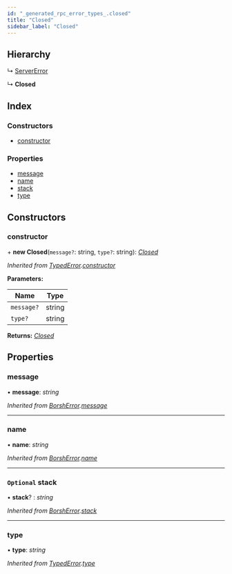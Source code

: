 ```yaml
---
id: "_generated_rpc_error_types_.closed"
title: "Closed"
sidebar_label: "Closed"
---
```


## Hierarchy

  ↳ [ServerError](_generated_rpc_error_types_.servererror.md)

  ↳ **Closed**

## Index

### Constructors

* [constructor](_generated_rpc_error_types_.closed.md#constructor)

### Properties

* [message](_generated_rpc_error_types_.closed.md#message)
* [name](_generated_rpc_error_types_.closed.md#name)
* [stack](_generated_rpc_error_types_.closed.md#optional-stack)
* [type](_generated_rpc_error_types_.closed.md#type)

## Constructors

###  constructor

\+ **new Closed**(`message?`: string, `type?`: string): *[Closed](_generated_rpc_error_types_.closed.md)*

*Inherited from [TypedError](_utils_errors_.typederror.md).[constructor](_utils_errors_.typederror.md#constructor)*

**Parameters:**

Name | Type |
------ | ------ |
`message?` | string |
`type?` | string |

**Returns:** *[Closed](_generated_rpc_error_types_.closed.md)*

## Properties

###  message

• **message**: *string*

*Inherited from [BorshError](_utils_serialize_.borsherror.md).[message](_utils_serialize_.borsherror.md#message)*

___

###  name

• **name**: *string*

*Inherited from [BorshError](_utils_serialize_.borsherror.md).[name](_utils_serialize_.borsherror.md#name)*

___

### `Optional` stack

• **stack**? : *string*

*Inherited from [BorshError](_utils_serialize_.borsherror.md).[stack](_utils_serialize_.borsherror.md#optional-stack)*

___

###  type

• **type**: *string*

*Inherited from [TypedError](_utils_errors_.typederror.md).[type](_utils_errors_.typederror.md#type)*
